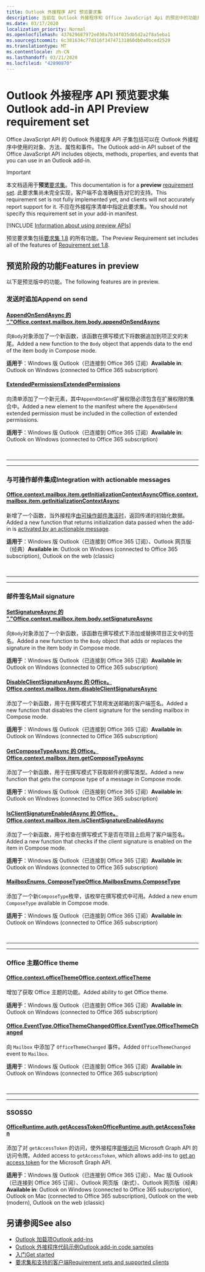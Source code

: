 ```yaml
---
title: Outlook 外接程序 API 预览要求集
description: 当前在 Outlook 外接程序和 Office JavaScript Api 的预览中的功能和 Api。
ms.date: 03/17/2020
localization_priority: Normal
ms.openlocfilehash: 437629687972e030a7b34f035db5d2a2f8a5eba1
ms.sourcegitcommit: 6c381634c77d316f34747131860db0a0bced2529
ms.translationtype: MT
ms.contentlocale: zh-CN
ms.lasthandoff: 03/21/2020
ms.locfileid: "42890870"
---
```

# <a name="outlook-add-in-api-preview-requirement-set"></a><span data-ttu-id="cb635-103">Outlook 外接程序 API 预览要求集</span><span class="sxs-lookup"><span data-stu-id="cb635-103">Outlook add-in API Preview requirement set</span></span>

<span data-ttu-id="cb635-104">Office JavaScript API 的 Outlook 外接程序 API 子集包括可以在 Outlook 外接程序中使用的对象、方法、属性和事件。</span><span class="sxs-lookup"><span data-stu-id="cb635-104">The Outlook add-in API subset of the Office JavaScript API includes objects, methods, properties, and events that you can use in an Outlook add-in.</span></span>

> [!IMPORTANT]
> <span data-ttu-id="cb635-105">本文档适用于**预览**[要求集](../../requirement-sets/outlook-api-requirement-sets.md)。</span><span class="sxs-lookup"><span data-stu-id="cb635-105">This documentation is for a **preview** [requirement set](../../requirement-sets/outlook-api-requirement-sets.md).</span></span> <span data-ttu-id="cb635-106">此要求集尚未完全实现，客户端不会准确报告对它的支持。</span><span class="sxs-lookup"><span data-stu-id="cb635-106">This requirement set is not fully implemented yet, and clients will not accurately report support for it.</span></span> <span data-ttu-id="cb635-107">不应在外接程序清单中指定此要求集。</span><span class="sxs-lookup"><span data-stu-id="cb635-107">You should not specify this requirement set in your add-in manifest.</span></span>

[!INCLUDE [Information about using preview APIs](../../../includes/using-preview-apis-host.md)]

<span data-ttu-id="cb635-108">预览要求集包括[要求集 1.8](../requirement-set-1.8/outlook-requirement-set-1.8.md) 的所有功能。</span><span class="sxs-lookup"><span data-stu-id="cb635-108">The Preview Requirement set includes all of the features of [Requirement set 1.8](../requirement-set-1.8/outlook-requirement-set-1.8.md).</span></span>

## <a name="features-in-preview"></a><span data-ttu-id="cb635-109">预览阶段的功能</span><span class="sxs-lookup"><span data-stu-id="cb635-109">Features in preview</span></span>

<span data-ttu-id="cb635-110">以下是预览版中的功能。</span><span class="sxs-lookup"><span data-stu-id="cb635-110">The following features are in preview.</span></span>

### <a name="append-on-send"></a><span data-ttu-id="cb635-111">发送时追加</span><span class="sxs-lookup"><span data-stu-id="cb635-111">Append on send</span></span>

#### <a name="officecontextmailboxitembodyappendonsendasync"></a>[<span data-ttu-id="cb635-112">AppendOnSendAsync 的 "."</span><span class="sxs-lookup"><span data-stu-id="cb635-112">Office.context.mailbox.item.body.appendOnSendAsync</span></span>](/javascript/api/outlook/office.body?view=outlook-js-preview#appendonsendasync-data--options--callback-)

<span data-ttu-id="cb635-113">向`Body`对象添加了一个新函数，该函数在撰写模式下将数据追加到项正文的末尾。</span><span class="sxs-lookup"><span data-stu-id="cb635-113">Added a new function to the `Body` object that appends data to the end of the item body in Compose mode.</span></span>

<span data-ttu-id="cb635-114">**适用于**：Windows 版 Outlook（已连接到 Office 365 订阅）</span><span class="sxs-lookup"><span data-stu-id="cb635-114">**Available in**: Outlook on Windows (connected to Office 365 subscription)</span></span>

#### <a name="extendedpermissions"></a>[<span data-ttu-id="cb635-115">ExtendedPermissions</span><span class="sxs-lookup"><span data-stu-id="cb635-115">ExtendedPermissions</span></span>](../../manifest/extendedpermissions.md)

<span data-ttu-id="cb635-116">向清单添加了一个新元素，其中`AppendOnSend`扩展权限必须包含在扩展权限的集合中。</span><span class="sxs-lookup"><span data-stu-id="cb635-116">Added a new element to the manifest where the `AppendOnSend` extended permission must be included in the collection of extended permissions.</span></span>

<span data-ttu-id="cb635-117">**适用于**：Windows 版 Outlook（已连接到 Office 365 订阅）</span><span class="sxs-lookup"><span data-stu-id="cb635-117">**Available in**: Outlook on Windows (connected to Office 365 subscription)</span></span>

<br>

---

---

### <a name="integration-with-actionable-messages"></a><span data-ttu-id="cb635-118">与可操作邮件集成</span><span class="sxs-lookup"><span data-stu-id="cb635-118">Integration with actionable messages</span></span>

#### <a name="officecontextmailboxitemgetinitializationcontextasync"></a>[<span data-ttu-id="cb635-119">Office.context.mailbox.item.getInitializationContextAsync</span><span class="sxs-lookup"><span data-stu-id="cb635-119">Office.context.mailbox.item.getInitializationContextAsync</span></span>](office.context.mailbox.item.md#methods)

<span data-ttu-id="cb635-120">新增了一个函数，当外接程序[由可操作邮件激活时](/outlook/actionable-messages/invoke-add-in-from-actionable-message)，返回传递的初始化数据。</span><span class="sxs-lookup"><span data-stu-id="cb635-120">Added a new function that returns initialization data passed when the add-in is [activated by an actionable message](/outlook/actionable-messages/invoke-add-in-from-actionable-message).</span></span>

<span data-ttu-id="cb635-121">**适用于**：Windows 版 Outlook（已连接到 Office 365 订阅）、Outlook 网页版（经典）</span><span class="sxs-lookup"><span data-stu-id="cb635-121">**Available in**: Outlook on Windows (connected to Office 365 subscription), Outlook on the web (classic)</span></span>

<br>

---

---

### <a name="mail-signature"></a><span data-ttu-id="cb635-122">邮件签名</span><span class="sxs-lookup"><span data-stu-id="cb635-122">Mail signature</span></span>

#### <a name="officecontextmailboxitembodysetsignatureasync"></a>[<span data-ttu-id="cb635-123">SetSignatureAsync 的 "."</span><span class="sxs-lookup"><span data-stu-id="cb635-123">Office.context.mailbox.item.body.setSignatureAsync</span></span>](/javascript/api/outlook/office.body?view=outlook-js-preview#setsignatureasync-data--options--callback-)

<span data-ttu-id="cb635-124">向`Body`对象添加了一个新函数，该函数在撰写模式下添加或替换项目正文中的签名。</span><span class="sxs-lookup"><span data-stu-id="cb635-124">Added a new function to the `Body` object that adds or replaces the signature in the item body in Compose mode.</span></span>

<span data-ttu-id="cb635-125">**适用于**：Windows 版 Outlook（已连接到 Office 365 订阅）</span><span class="sxs-lookup"><span data-stu-id="cb635-125">**Available in**: Outlook on Windows (connected to Office 365 subscription)</span></span>

#### <a name="officecontextmailboxitemdisableclientsignatureasync"></a>[<span data-ttu-id="cb635-126">DisableClientSignatureAsync 的 Office。</span><span class="sxs-lookup"><span data-stu-id="cb635-126">Office.context.mailbox.item.disableClientSignatureAsync</span></span>](office.context.mailbox.item.md#methods)

<span data-ttu-id="cb635-127">添加了一个新函数，用于在撰写模式下禁用发送邮箱的客户端签名。</span><span class="sxs-lookup"><span data-stu-id="cb635-127">Added a new function that disables the client signature for the sending mailbox in Compose mode.</span></span>

<span data-ttu-id="cb635-128">**适用于**：Windows 版 Outlook（已连接到 Office 365 订阅）</span><span class="sxs-lookup"><span data-stu-id="cb635-128">**Available in**: Outlook on Windows (connected to Office 365 subscription)</span></span>

#### <a name="officecontextmailboxitemgetcomposetypeasync"></a>[<span data-ttu-id="cb635-129">GetComposeTypeAsync 的 Office。</span><span class="sxs-lookup"><span data-stu-id="cb635-129">Office.context.mailbox.item.getComposeTypeAsync</span></span>](/javascript/api/outlook/office.messagecompose?view=outlook-js-preview#getcomposetypeasync-options--callback-)

<span data-ttu-id="cb635-130">添加了一个新函数，用于在撰写模式下获取邮件的撰写类型。</span><span class="sxs-lookup"><span data-stu-id="cb635-130">Added a new function that gets the compose type of a message in Compose mode.</span></span>

<span data-ttu-id="cb635-131">**适用于**：Windows 版 Outlook（已连接到 Office 365 订阅）</span><span class="sxs-lookup"><span data-stu-id="cb635-131">**Available in**: Outlook on Windows (connected to Office 365 subscription)</span></span>

#### <a name="officecontextmailboxitemisclientsignatureenabledasync"></a>[<span data-ttu-id="cb635-132">IsClientSignatureEnabledAsync 的 Office。</span><span class="sxs-lookup"><span data-stu-id="cb635-132">Office.context.mailbox.item.isClientSignatureEnabledAsync</span></span>](office.context.mailbox.item.md#methods)

<span data-ttu-id="cb635-133">添加了一个新函数，用于检查在撰写模式下是否在项目上启用了客户端签名。</span><span class="sxs-lookup"><span data-stu-id="cb635-133">Added a new function that checks if the client signature is enabled on the item in Compose mode.</span></span>

<span data-ttu-id="cb635-134">**适用于**：Windows 版 Outlook（已连接到 Office 365 订阅）</span><span class="sxs-lookup"><span data-stu-id="cb635-134">**Available in**: Outlook on Windows (connected to Office 365 subscription)</span></span>

#### <a name="officemailboxenumscomposetype"></a>[<span data-ttu-id="cb635-135">MailboxEnums. ComposeType</span><span class="sxs-lookup"><span data-stu-id="cb635-135">Office.MailboxEnums.ComposeType</span></span>](/javascript/api/outlook/office.mailboxenums.composetype?view=outlook-js-preview)

<span data-ttu-id="cb635-136">添加了一个新`ComposeType`枚举，该枚举在撰写模式中可用。</span><span class="sxs-lookup"><span data-stu-id="cb635-136">Added a new enum `ComposeType` available in Compose mode.</span></span>

<span data-ttu-id="cb635-137">**适用于**：Windows 版 Outlook（已连接到 Office 365 订阅）</span><span class="sxs-lookup"><span data-stu-id="cb635-137">**Available in**: Outlook on Windows (connected to Office 365 subscription)</span></span>

<br>

---

---

### <a name="office-theme"></a><span data-ttu-id="cb635-138">Office 主题</span><span class="sxs-lookup"><span data-stu-id="cb635-138">Office theme</span></span>

#### <a name="officecontextofficetheme"></a>[<span data-ttu-id="cb635-139">Office.context.officeTheme</span><span class="sxs-lookup"><span data-stu-id="cb635-139">Office.context.officeTheme</span></span>](/javascript/api/office/office.context#officetheme)

<span data-ttu-id="cb635-140">增加了获取 Office 主题的功能。</span><span class="sxs-lookup"><span data-stu-id="cb635-140">Added ability to get Office theme.</span></span>

<span data-ttu-id="cb635-141">**适用于**：Windows 版 Outlook（已连接到 Office 365 订阅）</span><span class="sxs-lookup"><span data-stu-id="cb635-141">**Available in**: Outlook on Windows (connected to Office 365 subscription)</span></span>

#### <a name="officeeventtypeofficethemechanged"></a>[<span data-ttu-id="cb635-142">Office.EventType.OfficeThemeChanged</span><span class="sxs-lookup"><span data-stu-id="cb635-142">Office.EventType.OfficeThemeChanged</span></span>](/javascript/api/office/office.eventtype)

<span data-ttu-id="cb635-143">向 `Mailbox` 中添加了 `OfficeThemeChanged` 事件。</span><span class="sxs-lookup"><span data-stu-id="cb635-143">Added `OfficeThemeChanged` event to `Mailbox`.</span></span>

<span data-ttu-id="cb635-144">**适用于**：Windows 版 Outlook（已连接到 Office 365 订阅）</span><span class="sxs-lookup"><span data-stu-id="cb635-144">**Available in**: Outlook on Windows (connected to Office 365 subscription)</span></span>

<br>

---

---

### <a name="sso"></a><span data-ttu-id="cb635-145">SSO</span><span class="sxs-lookup"><span data-stu-id="cb635-145">SSO</span></span>

#### <a name="officeruntimeauthgetaccesstoken"></a>[<span data-ttu-id="cb635-146">OfficeRuntime.auth.getAccessToken</span><span class="sxs-lookup"><span data-stu-id="cb635-146">OfficeRuntime.auth.getAccessToken</span></span>](../../../develop/sso-in-office-add-ins.md#sso-api-reference)

<span data-ttu-id="cb635-147">添加了对 `getAccessToken` 的访问，使外接程序[能够访问](../../../outlook/authenticate-a-user-with-an-sso-token.md) Microsoft Graph API 的访问令牌。</span><span class="sxs-lookup"><span data-stu-id="cb635-147">Added access to `getAccessToken`, which allows add-ins to [get an access token](../../../outlook/authenticate-a-user-with-an-sso-token.md) for the Microsoft Graph API.</span></span>

<span data-ttu-id="cb635-148">**适用于**：Windows 版 Outlook（已连接到 Office 365 订阅）、Mac 版 Outlook（已连接到 Office 365 订阅）、Outlook 网页版（新式）、Outlook 网页版（经典）</span><span class="sxs-lookup"><span data-stu-id="cb635-148">**Available in**: Outlook on Windows (connected to Office 365 subscription), Outlook on Mac (connected to Office 365 subscription), Outlook on the web (modern), Outlook on the web (classic)</span></span>

## <a name="see-also"></a><span data-ttu-id="cb635-149">另请参阅</span><span class="sxs-lookup"><span data-stu-id="cb635-149">See also</span></span>

- [<span data-ttu-id="cb635-150">Outlook 加载项</span><span class="sxs-lookup"><span data-stu-id="cb635-150">Outlook add-ins</span></span>](../../../outlook/outlook-add-ins-overview.md)
- [<span data-ttu-id="cb635-151">Outlook 外接程序代码示例</span><span class="sxs-lookup"><span data-stu-id="cb635-151">Outlook add-in code samples</span></span>](https://developer.microsoft.com/outlook/gallery/?filterBy=Outlook,Samples,Add-ins)
- [<span data-ttu-id="cb635-152">入门</span><span class="sxs-lookup"><span data-stu-id="cb635-152">Get started</span></span>](../../../quickstarts/outlook-quickstart.md)
- [<span data-ttu-id="cb635-153">要求集和支持的客户端</span><span class="sxs-lookup"><span data-stu-id="cb635-153">Requirement sets and supported clients</span></span>](../../requirement-sets/outlook-api-requirement-sets.md)
